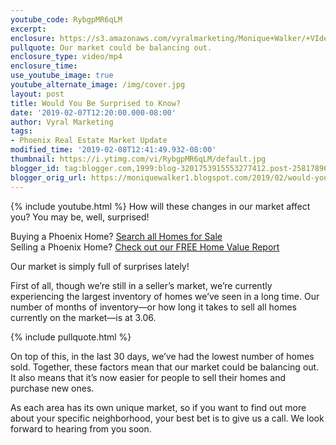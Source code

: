 ```yaml
---
youtube_code: RybgpMR6qLM
excerpt:
enclosure: https://s3.amazonaws.com/vyralmarketing/Monique+Walker/+VIdeos/Phoenix+Real+Estate-+Would+You+Be+Surprised+to+Know_.mp4
pullquote: Our market could be balancing out.
enclosure_type: video/mp4
enclosure_time:
use_youtube_image: true
youtube_alternate_image: /img/cover.jpg
layout: post
title: Would You Be Surprised to Know?
date: '2019-02-07T12:20:00.000-08:00'
author: Vyral Marketing
tags:
- Phoenix Real Estate Market Update
modified_time: '2019-02-08T12:41:49.932-08:00'
thumbnail: https://i.ytimg.com/vi/RybgpMR6qLM/default.jpg
blogger_id: tag:blogger.com,1999:blog-3201753915553277412.post-2581789623782042535
blogger_orig_url: https://moniquewalker1.blogspot.com/2019/02/would-you-be-surprised-to-know.html
---
```

{% include youtube.html %}
How will these changes in our market affect you? You may be, well, surprised!

<div class="post-cta">
Buying a Phoenix Home? <a href="http://www.moniquesells.com/properties/#/" target="_blank">Search all Homes for Sale</a><br>
Selling a Phoenix Home? <a href="http://www.phoenix-house-value.com/" target="_blank">Check out our FREE Home Value Report</a>
</div>

Our market is simply full of surprises lately!

First of all, though we’re still in a seller’s market, we’re currently experiencing the largest inventory of homes we’ve seen in a long time. Our number of months of inventory—or how long it takes to sell all homes currently on the market—is at 3.06.

{% include pullquote.html %}

On top of this, in the last 30 days, we’ve had the lowest number of homes sold. Together, these factors mean that our market could be balancing out. It also means that it’s now easier for people to sell their homes and purchase new ones.

As each area has its own unique market, so if you want to find out more about your specific neighborhood, your best bet is to give us a call. We look forward to hearing from you soon.
